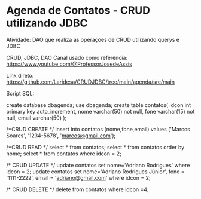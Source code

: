 # Agenda de Contatos - CRUD utilizando JDBC
Atividade: DAO que realiza as operações de CRUD utilizando querys e JDBC 

CRUD, JDBC, DAO
Canal usado como referência: https://www.youtube.com/@ProfessorJosedeAssis


Link direto: https://github.com/Laridesa/CRUDJDBC/tree/main/agenda/src/main


Script SQL:

create database dbagenda;
use dbagenda;
create table contatos(
idcon int primary key auto_increment,
nome varchar(50) not null,
fone varchar(15) not null,
email varchar(50)
);

/*CRUD CREATE */
insert into contatos (nome,fone,email) values ('Marcos Soares', '1234-5678', 'marcos@gmail.com');

/*CRUD READ */
select * from contatos;
select * from contatos order by nome;
select * from contatos where idcon = 2;

/* CRUD UPDATE */
update contatos set nome='Adriano Rodrigues' where idcon = 2;
update contatos set nome='Adriano Rodrigues Júnior', fone = '1111-2222', email = 'adriano@gmail.com' where idcon = 2;

/* CRUD DELETE */
delete from contatos where idcon =4;
